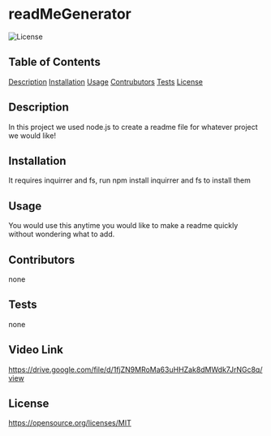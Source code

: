 # readMeGenerator

![License](https://img.shields.io/badge/License-MIT-blue.svg)

## Table of Contents

[Description](#description)
[Installation](#Installation)
[Usage](#Usage)
[Contrubutors](#Contributors)
[Tests](#Tests)
[License](#License)

## Description

In this project we used node.js to create a readme file for whatever project we would like!

## Installation

It requires inquirrer and fs, run npm install inquirrer and fs to install them

## Usage

You would use this anytime you would like to make a readme quickly without wondering what to add.

## Contributors

none

## Tests

none

## Video Link

https://drive.google.com/file/d/1fjZN9MRoMa63uHHZak8dMWdk7JrNGc8q/view

## License

https://opensource.org/licenses/MIT
